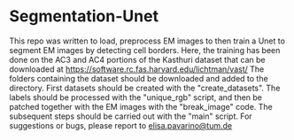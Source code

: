 # Segmentation-Unet
This repo was written to load, preprocess EM images to then train a Unet to segment EM images by detecting cell borders.
Here, the training has been done on the AC3 and AC4 portions of the Kasthuri dataset that can be downloaded at https://software.rc.fas.harvard.edu/lichtman/vast/
The folders containing the dataset should be downloaded and added to the directory.
First datasets should be created with the "create_datasets". 
The labels should be processed with the "unique_rgb" script, and then be patched together with the EM images with the "break_image" code. 
The subsequent steps should be carried out with the "main" script. 
For suggestions or bugs, please report to elisa.pavarino@tum.de

